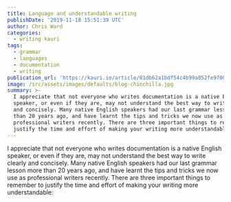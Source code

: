 ```yaml
---
title: Language and understandable writing
publishDate: '2019-11-18 15:51:39 UTC'
author: Chris Ward
categories:
  - writing kauri
tags:
  - grammar
  - languages
  - documentation
  - writing
publication_url: 'https://kauri.io/article/01db62a1bdf54c4b99a852fe9700e930'
image: /src/assets/images/defaults/blog-chinchilla.jpg
summary: >-
  I appreciate that not everyone who writes documentation is a native English
  speaker, or even if they are, may not understand the best way to write clearly
  and concisely. Many native English speakers had our last grammar lesson more
  than 20 years ago, and have learnt the tips and tricks we now use as
  professional writers recently. There are three important things to remember to
  justify the time and effort of making your writing more understandable:
---
```

I appreciate that not everyone who writes documentation is a native English speaker, or even if they are, may not understand the best way to write clearly and concisely. Many native English speakers had our last grammar lesson more than 20 years ago, and have learnt the tips and tricks we now use as professional writers recently. There are three important things to remember to justify the time and effort of making your writing more understandable:

